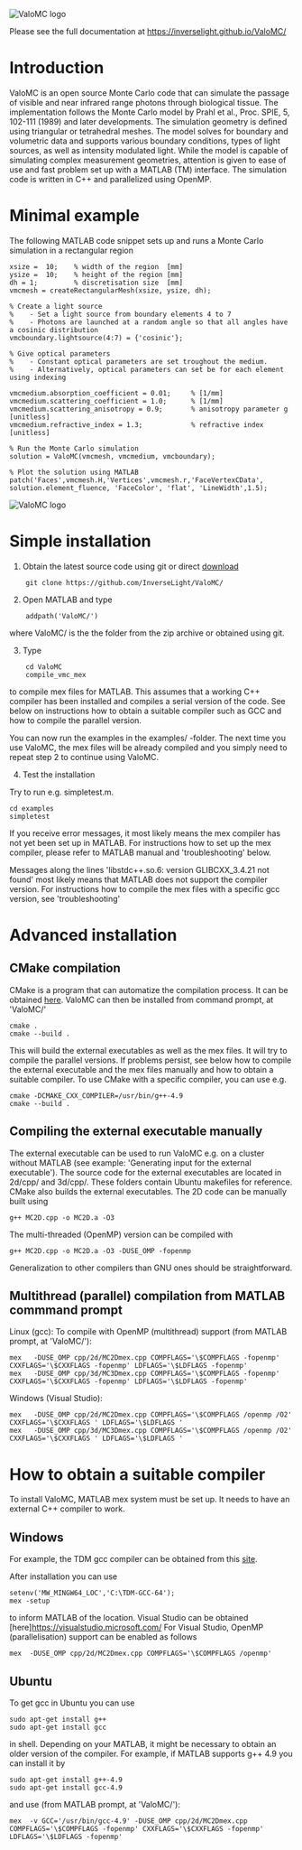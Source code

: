 
![ValoMC logo](https://inverselight.github.io/ValoMC/ValoMC_logo.png)

Please see the full documentation at https://inverselight.github.io/ValoMC/


Introduction
============

ValoMC is an open source Monte Carlo code that can simulate the
passage of visible and near infrared range photons through biological tissue. The
implementation follows the Monte Carlo model by Prahl et al.,
Proc. SPIE, 5, 102-111 (1989) and later developments. The
simulation geometry is defined using triangular or tetrahedral
meshes. The model solves for boundary and volumetric data and supports
various boundary conditions, types of light sources, as well as
intensity modulated light. While the model is capable of simulating
complex measurement geometries, attention is given to ease of use and
fast problem set up with a MATLAB (TM) interface. The simulation code
is written in C++ and parallelized using OpenMP.


Minimal example
===============

The following MATLAB code snippet sets up and runs a Monte Carlo simulation in a rectangular region

	xsize =  10;	% width of the region  [mm]
	ysize =  10;	% height of the region [mm]
	dh = 1;         % discretisation size  [mm]
	vmcmesh = createRectangularMesh(xsize, ysize, dh);

	% Create a light source
	%    - Set a light source from boundary elements 4 to 7 
	%    - Photons are launched at a random angle so that all angles have a cosinic distribution 
	vmcboundary.lightsource(4:7) = {'cosinic'};

	% Give optical parameters
	%    - Constant optical parameters are set troughout the medium.
	%    - Alternatively, optical parameters can set be for each element using indexing 

	vmcmedium.absorption_coefficient = 0.01;     % [1/mm]
	vmcmedium.scattering_coefficient = 1.0;      % [1/mm]
	vmcmedium.scattering_anisotropy = 0.9;       % anisotropy parameter g [unitless]
	vmcmedium.refractive_index = 1.3;            % refractive index [unitless]

	% Run the Monte Carlo simulation
	solution = ValoMC(vmcmesh, vmcmedium, vmcboundary);

	% Plot the solution using MATLAB 
	patch('Faces',vmcmesh.H,'Vertices',vmcmesh.r,'FaceVertexCData', solution.element_fluence, 'FaceColor', 'flat', 'LineWidth',1.5);


![ValoMC logo](https://inverselight.github.io/ValoMC/minimalexample.png)


Simple installation
===================

1. Obtain the latest source code using git or direct [download](https://github.com/InverseLight/ValoMC/archive/master.zip)

```
	git clone https://github.com/InverseLight/ValoMC/
```

2. Open MATLAB and type
```
	addpath('ValoMC/')
```

where ValoMC/ is the the folder from the zip archive or obtained using git.

3. Type 

```
	cd ValoMC
	compile_vmc_mex
```

to compile mex files for MATLAB.  This assumes that a working C++
compiler has been installed and compiles a serial version of the
code. See below on instructions how to obtain a suitable compiler such
as GCC and how to compile the parallel version.

You can now run the examples in the examples/ -folder. 
The next time you use ValoMC, the mex files will be already 
compiled and you simply need to repeat step 2 to continue using
ValoMC.

4. Test the installation

Try to run e.g. simpletest.m.
 
	cd examples
	simpletest

If you receive error messages, it most likely means the mex compiler
has not yet been set up in MATLAB. For instructions how to set up the mex
compiler, please refer to MATLAB manual and 'troubleshooting' below.

Messages along the lines 'libstdc++.so.6: version GLIBCXX_3.4.21 not found'
most likely means that MATLAB does not support the compiler version.
For instructions how to compile the mex files with a specific gcc
version, see 'troubleshooting'


Advanced installation
=====================

CMake compilation
-----------------

CMake is a program that can automatize the compilation process. It can
be obtained [here](https://cmake.org). ValoMC can then be installed
from command prompt, at 'ValoMC/'

    cmake . 
    cmake --build .

This will build the external executables as well as the mex files. It
will try to compile the parallel versions. If problems persist, see
below how to compile the external executable and the mex files
manually and how to obtain a suitable compiler. To use CMake with
a specific compiler, you can use e.g. 

    cmake -DCMAKE_CXX_COMPILER=/usr/bin/g++-4.9
    cmake --build .

Compiling the external executable manually
------------------------------------------

The external executable can be used to run ValoMC e.g. on a cluster
without MATLAB (see example: 'Generating input for the external
executable'). The source code for the external executables are located
in 2d/cpp/ and 3d/cpp/. These folders contain Ubuntu makefiles for
reference. CMake also builds the external executables. The 2D code 
can be manually built using

	g++ MC2D.cpp -o MC2D.a -O3

The multi-threaded (OpenMP) version can be compiled with

	g++ MC2D.cpp -o MC2D.a -O3 -DUSE_OMP -fopenmp 
		
Generalization to other compilers than GNU ones should be straightforward.
	
		
Multithread (parallel) compilation from MATLAB commmand prompt 
--------------------------------------------------------------

Linux (gcc): To compile with OpenMP (multithread) support (from MATLAB prompt, at 'ValoMC/'):

	mex   -DUSE_OMP cpp/2d/MC2Dmex.cpp COMPFLAGS='\$COMPFLAGS -fopenmp' CXXFLAGS='\$CXXFLAGS -fopenmp' LDFLAGS='\$LDFLAGS -fopenmp'
	mex   -DUSE_OMP cpp/3d/MC3Dmex.cpp COMPFLAGS='\$COMPFLAGS -fopenmp' CXXFLAGS='\$CXXFLAGS -fopenmp' LDFLAGS='\$LDFLAGS -fopenmp'

Windows (Visual Studio):

	mex   -DUSE_OMP cpp/2d/MC2Dmex.cpp COMPFLAGS='\$COMPFLAGS /openmp /O2' CXXFLAGS='\$CXXFLAGS ' LDFLAGS='\$LDFLAGS '
	mex   -DUSE_OMP cpp/3d/MC3Dmex.cpp COMPFLAGS='\$COMPFLAGS /openmp /O2' CXXFLAGS='\$CXXFLAGS ' LDFLAGS='\$LDFLAGS '


How to obtain a suitable compiler
=================================

To install ValoMC, MATLAB mex system must be set up. It needs to have
an external C++ compiler to work.

Windows
-------

For example, the TDM gcc compiler can be obtained from this
[site](http://tdm-gcc.tdragon.net/download).

After installation you can use

	setenv('MW_MINGW64_LOC','C:\TDM-GCC-64'); 
	mex -setup 

to inform MATLAB of the location. Visual Studio can be obtained
[here]https://visualstudio.microsoft.com/ For Visual Studio, OpenMP
(parallelisation) support can be enabled as follows

	mex  -DUSE_OMP cpp/2d/MC2Dmex.cpp COMPFLAGS='\$COMPFLAGS /openmp'


Ubuntu
------

To get gcc in Ubuntu you can use

	sudo apt-get install g++
	sudo apt-get install gcc

in shell. Depending on your MATLAB, it might be necessary to obtain an
older version of the compiler. For example, if MATLAB supports g++ 4.9
you can install it by

	sudo apt-get install g++-4.9
	sudo apt-get install gcc-4.9
   
and use (from MATLAB prompt, at 'ValoMC/'):
	
	mex  -v GCC='/usr/bin/gcc-4.9' -DUSE_OMP cpp/2d/MC2Dmex.cpp COMPFLAGS='\$COMPFLAGS -fopenmp' CXXFLAGS='\$CXXFLAGS -fopenmp' LDFLAGS='\$LDFLAGS -fopenmp'
